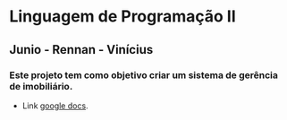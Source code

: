 # Linguagem de Programação II
## Junio - Rennan - Vinícius
### Este projeto tem como objetivo criar um sistema de gerência de imobiliário.
*  Link [google docs](https://docs.google.com/document/d/1ik4fivwwjWVcqlX4ShgWJ-5hmGkP3wmwOtMJb8yLZpY/edit?usp=sharing).
